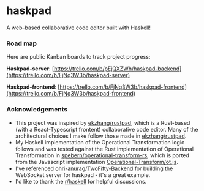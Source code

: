 # haskpad
A web-based collaborative code editor built with Haskell! 


### Road map
Here are public Kanban boards to track project progress:

**Haskpad-server**:
[https://trello.com/b/pEjQXZWh/haskpad-backend](https://trello.com/b/FjNq3W3b/haskpad-server)

**Haskpad-frontend**:
[https://trello.com/b/FjNq3W3b/haskpad-frontend](https://trello.com/b/FjNq3W3b/haskpad-frontend)

### Acknowledgements
- This project was inspired by [ekzhang/rustpad](https://github.com/ekzhang/rustpad), which is a Rust-based (with a React-Typescript frontent) collaborative code editor. Many of the architectural choices I make follow those made in [ekzhang/rustpad](https://github.com/ekzhang/rustpad).
- My Haskell implementation of the Operational Transformation logic follows and was tested against the Rust implementation of Operational Transformation in [spebern/operational-transform-rs](https://github.com/spebern/operational-transform-rs), which is ported from the Javascript implementation [Operational-Transform/ot.js](https://github.com/Operational-Transformation/ot.js/).
- I've referenced [ohri-anurag/TwoFifty-Backend](https://github.com/ohri-anurag/TwoFifty-Backend) for building the WebSocket server for haskpad - it's a great example. 
- I'd like to thank the [r/haskell](https://www.reddit.com/r/haskell/) for helpful discussions. 
